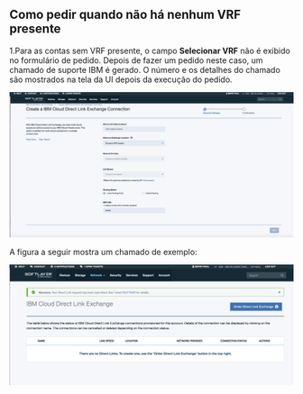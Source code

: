 ## Como pedir quando não há nenhum VRF presente

1.Para as contas sem VRF presente, o campo **Selecionar VRF** não é exibido no formulário de pedido. Depois de
fazer um pedido neste caso, um chamado de suporte IBM é gerado. O número e os detalhes do chamado são mostrados na tela da UI
depois da execução do pedido.

![Etapa NV1](/images/No-VRF-Step1.png)

A figura a seguir mostra um chamado de exemplo:

![Etapa Chamado NV1](/images/No-VRF-Step1-ticket.png)
